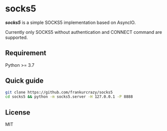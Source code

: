 # socks5

***socks5*** is a simple SOCKS5 implementation based on AsyncIO.

Currently only SOCKS5 without authentication and CONNECT command are supported.

## Requirement
Python >= 3.7

## Quick guide
```bash
git clone https://github.com/frankurcrazy/socks5
cd socks5 && python -m socks5.server -H 127.0.0.1 -P 8888
```

## License
MIT
